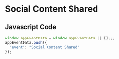 # Social Content Shared

### 

## Javascript Code
```js
window.appEventData = window.appEventData || [];;;
appEventData.push({
  "event": "Social Content Shared"
});
```








